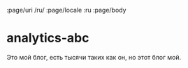 :page/uri /ru/
:page/locale :ru
:page/body

# analytics-abc

Это мой блог, есть тысячи таких как он, но этот блог мой.
